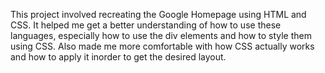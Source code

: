 This project involved recreating the Google Homepage using HTML and CSS. It helped me get a better understanding of how to use these languages, especially how to use the div elements and how to style them using CSS. Also made me more comfortable with how CSS actually works and how to apply it inorder to get the desired layout.